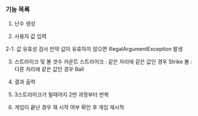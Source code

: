 

### 기능 목록

1. 난수 생성

2. 사용자 값 입력

 2-1. 값 유효성 검사 
    만약 값이 유효하지 않으면 IllegalArgumentException 발생


3. 스트라이크 및 볼 갯수 카운트
    스트라이크 : 같은 자리에 같은 값인 경우 Strike 볼 : 다른 자리에 같은 값인 경우 Ball

4. 결과 출력

5. 3스트라이크가 될때까지 2번 과정부터 반복

6. 게임이 끝난 경우 재 시작 여부 확인 후 게임 재시작